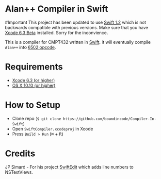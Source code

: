 Alan++ Compiler in Swift
========================

#Important
This project has been updated to use [Swift 1.2](https://developer.apple.com/swift/blog/?id=22) which is not backwards compatible with previous versions. Make sure that you have [Xcode 6.3 Beta](https://developer.apple.com/xcode/downloads/) installed. Sorry for the inconvience.

This is a compiler for CMPT432 written in [Swift](https://developer.apple.com/swift/). It will eventually compile `Alan++` into [6502 opcode](http://www.6502.org/tutorials/6502opcodes.html).

Requirements
============

- [Xcode 6.3 (or higher)](https://developer.apple.com/xcode/)
- [OS X 10.10 (or higher)](https://www.apple.com/osx/)

How to Setup
============
- Clone repo (`$ git clone https://github.com/boundincode/Compiler-In-Swift`)
- Open `SwiftCompiler.xcodeproj` in Xcode
- Press `Build > Run` (<kbd>⌘</kbd> + <kbd>R</kbd>)

Credits
=======
JP Simard - For his project [SwiftEdit](github.com/jpsim/SwiftEdit) which adds line numbers to NSTextViews.

